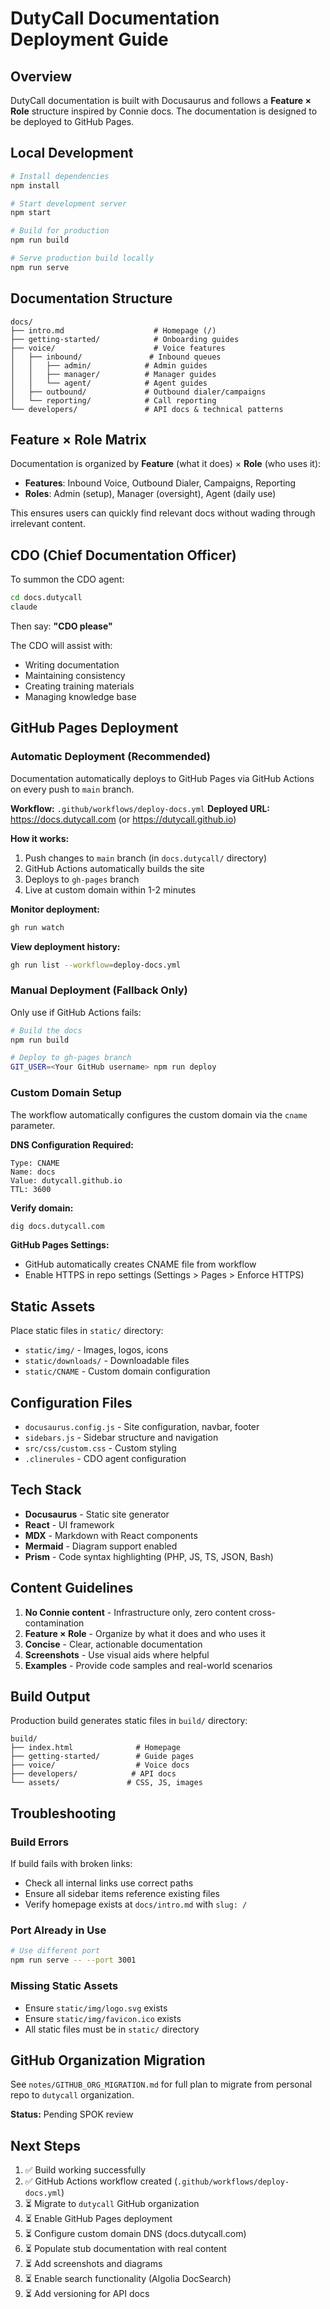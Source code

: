 # DutyCall Documentation Deployment Guide

## Overview

DutyCall documentation is built with Docusaurus and follows a **Feature × Role** structure inspired by Connie docs. The documentation is designed to be deployed to GitHub Pages.

## Local Development

```bash
# Install dependencies
npm install

# Start development server
npm start

# Build for production
npm run build

# Serve production build locally
npm run serve
```

## Documentation Structure

```
docs/
├── intro.md                    # Homepage (/)
├── getting-started/            # Onboarding guides
├── voice/                      # Voice features
│   ├── inbound/               # Inbound queues
│   │   ├── admin/            # Admin guides
│   │   ├── manager/          # Manager guides
│   │   └── agent/            # Agent guides
│   ├── outbound/             # Outbound dialer/campaigns
│   └── reporting/            # Call reporting
└── developers/               # API docs & technical patterns
```

## Feature × Role Matrix

Documentation is organized by **Feature** (what it does) × **Role** (who uses it):

- **Features**: Inbound Voice, Outbound Dialer, Campaigns, Reporting
- **Roles**: Admin (setup), Manager (oversight), Agent (daily use)

This ensures users can quickly find relevant docs without wading through irrelevant content.

## CDO (Chief Documentation Officer)

To summon the CDO agent:

```bash
cd docs.dutycall
claude
```

Then say: **"CDO please"**

The CDO will assist with:
- Writing documentation
- Maintaining consistency
- Creating training materials
- Managing knowledge base

## GitHub Pages Deployment

### Automatic Deployment (Recommended)

Documentation automatically deploys to GitHub Pages via GitHub Actions on every push to `main` branch.

**Workflow:** `.github/workflows/deploy-docs.yml`
**Deployed URL:** https://docs.dutycall.com (or https://dutycall.github.io)

**How it works:**
1. Push changes to `main` branch (in `docs.dutycall/` directory)
2. GitHub Actions automatically builds the site
3. Deploys to `gh-pages` branch
4. Live at custom domain within 1-2 minutes

**Monitor deployment:**
```bash
gh run watch
```

**View deployment history:**
```bash
gh run list --workflow=deploy-docs.yml
```

### Manual Deployment (Fallback Only)

Only use if GitHub Actions fails:

```bash
# Build the docs
npm run build

# Deploy to gh-pages branch
GIT_USER=<Your GitHub username> npm run deploy
```

### Custom Domain Setup

The workflow automatically configures the custom domain via the `cname` parameter.

**DNS Configuration Required:**

```
Type: CNAME
Name: docs
Value: dutycall.github.io
TTL: 3600
```

**Verify domain:**
```bash
dig docs.dutycall.com
```

**GitHub Pages Settings:**
- GitHub automatically creates CNAME file from workflow
- Enable HTTPS in repo settings (Settings > Pages > Enforce HTTPS)

## Static Assets

Place static files in `static/` directory:

- `static/img/` - Images, logos, icons
- `static/downloads/` - Downloadable files
- `static/CNAME` - Custom domain configuration

## Configuration Files

- `docusaurus.config.js` - Site configuration, navbar, footer
- `sidebars.js` - Sidebar structure and navigation
- `src/css/custom.css` - Custom styling
- `.clinerules` - CDO agent configuration

## Tech Stack

- **Docusaurus** - Static site generator
- **React** - UI framework
- **MDX** - Markdown with React components
- **Mermaid** - Diagram support enabled
- **Prism** - Code syntax highlighting (PHP, JS, TS, JSON, Bash)

## Content Guidelines

1. **No Connie content** - Infrastructure only, zero content cross-contamination
2. **Feature × Role** - Organize by what it does and who uses it
3. **Concise** - Clear, actionable documentation
4. **Screenshots** - Use visual aids where helpful
5. **Examples** - Provide code samples and real-world scenarios

## Build Output

Production build generates static files in `build/` directory:

```
build/
├── index.html              # Homepage
├── getting-started/        # Guide pages
├── voice/                  # Voice docs
├── developers/            # API docs
└── assets/               # CSS, JS, images
```

## Troubleshooting

### Build Errors

If build fails with broken links:
- Check all internal links use correct paths
- Ensure all sidebar items reference existing files
- Verify homepage exists at `docs/intro.md` with `slug: /`

### Port Already in Use

```bash
# Use different port
npm run serve -- --port 3001
```

### Missing Static Assets

- Ensure `static/img/logo.svg` exists
- Ensure `static/img/favicon.ico` exists
- All static files must be in `static/` directory

## GitHub Organization Migration

See `notes/GITHUB_ORG_MIGRATION.md` for full plan to migrate from personal repo to `dutycall` organization.

**Status:** Pending SPOK review

## Next Steps

1. ✅ Build working successfully
2. ✅ GitHub Actions workflow created (`.github/workflows/deploy-docs.yml`)
3. ⏳ Migrate to `dutycall` GitHub organization
4. ⏳ Enable GitHub Pages deployment
5. ⏳ Configure custom domain DNS (docs.dutycall.com)
6. ⏳ Populate stub documentation with real content
7. ⏳ Add screenshots and diagrams
8. ⏳ Enable search functionality (Algolia DocSearch)
9. ⏳ Add versioning for API docs
